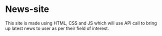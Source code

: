 # News-site
This site is made using HTML, CSS and JS which will use API call to bring up latest news to user as per their field of interest.
